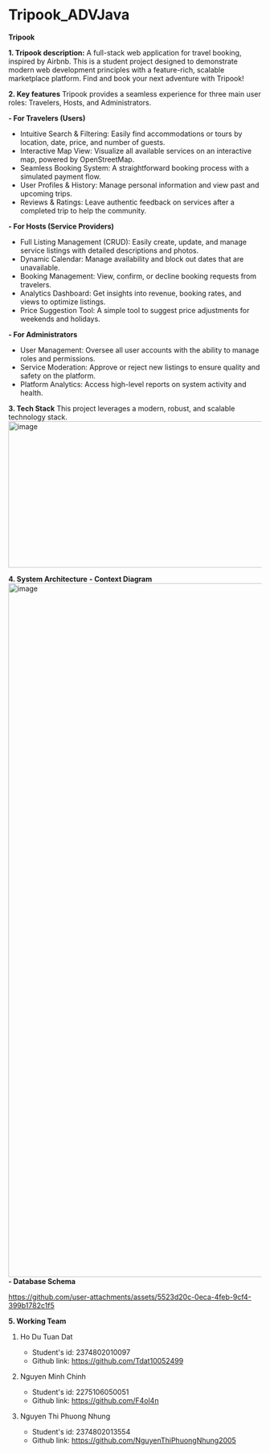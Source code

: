 # Tripook_ADVJava
**Tripook**

**1. Tripook description:**
A full-stack web application for travel booking, inspired by Airbnb. This is a student project designed to demonstrate modern web development principles with a feature-rich, scalable marketplace platform. Find and book your next adventure with Tripook!

**2. Key features**
Tripook provides a seamless experience for three main user roles: Travelers, Hosts, and Administrators.

**- For Travelers (Users)**
  - Intuitive Search & Filtering: Easily find accommodations or tours by location, date, price, and number of guests.
  - Interactive Map View: Visualize all available services on an interactive map, powered by OpenStreetMap.
  - Seamless Booking System: A straightforward booking process with a simulated payment flow.
  - User Profiles & History: Manage personal information and view past and upcoming trips.
  - Reviews & Ratings: Leave authentic feedback on services after a completed trip to help the community.

**- For Hosts (Service Providers)**
  - Full Listing Management (CRUD): Easily create, update, and manage service listings with detailed descriptions and photos.
  - Dynamic Calendar: Manage availability and block out dates that are unavailable.
  - Booking Management: View, confirm, or decline booking requests from travelers.
  - Analytics Dashboard: Get insights into revenue, booking rates, and views to optimize listings.
  - Price Suggestion Tool: A simple tool to suggest price adjustments for weekends and holidays.

**- For Administrators**
  - User Management: Oversee all user accounts with the ability to manage roles and permissions.
  - Service Moderation: Approve or reject new listings to ensure quality and safety on the platform.
  - Platform Analytics: Access high-level reports on system activity and health.

**3. Tech Stack**
This project leverages a modern, robust, and scalable technology stack.
<img width="1836" height="291" alt="image" src="https://github.com/user-attachments/assets/ae65c251-840c-4f3f-a9e7-41894554df5a" />

**4. System Architecture**
**- Context Diagram**
<img width="1838" height="1379" alt="image" src="https://github.com/user-attachments/assets/807a98d1-a0d1-4ec6-8e22-d8b06a6c1439" />
**- Database Schema**

https://github.com/user-attachments/assets/5523d20c-0eca-4feb-9cf4-399b1782c1f5

**5. Working Team**
1. Ho Du Tuan Dat
   - Student's id: 2374802010097
   - Github link: https://github.com/Tdat10052499
  
2. Nguyen Minh Chinh
   - Student's id: 2275106050051
   - Github link: https://github.com/F4ol4n
  
3. Nguyen Thi Phuong Nhung
   - Student's id: 2374802013554
   - Github link: https://github.com/NguyenThiPhuongNhung2005 



